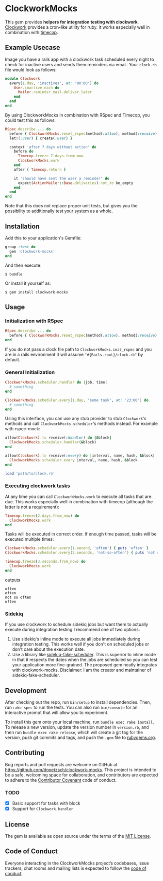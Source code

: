 # ClockworkMocks

This gem provides **helpers for integration testing with clockwork**.
[Clockwork](https://github.com/Rykian/clockwork) provides a cron-like utility for ruby.
It works especially well in combination with [timecop](https://github.com/travisjeffery/timecop).

## Example Usecase

Image you have a rails app with a clockwork task scheduled every night to check for inactive users and sends them reminders via email.
Your `clock.rb` file would look as follows:

```ruby
module Clockwork
  every(1.day, 'inactives', at: '00:00') do
    User.inactive.each do
      Mailer.reminder_mail.deliver_later
    end
  end
end
```

By using ClockworkMocks in combination with RSpec and Timecop, you could test this as follows:

```ruby
RSpec.describe ... do
  before { ClockworkMocks.reset_rspec(method(:allow), method(:receive)) }
  let!(:user) { create(:user) }

  context 'after 7 days without action' do
    before do
      Timecop.freeze 7.days.from_now
      ClockworkMocks.work
    end
    after { Timecop.return }

    it 'should have sent the user a reminder' do
      expect(ActionMailer::Base.deliveries).not_to be_empty
    end
  end
end
```

Note that this does not replace proper unit tests, but gives you the possibility to additionally test your system as a whole.

## Installation

Add this to your application's Gemfile:

```ruby
group :test do
  gem 'clockwork-mocks'
end
```

And then execute:

    $ bundle

Or install it yourself as:

    $ gem install clockwork-mocks

## Usage

### Initialization with RSpec

```ruby
RSpec.describe ... do
  before { ClockworkMocks.reset_rspec(method(:allow), method(:receive), 'path/to/clock.rb') }
end
```

If you do not pass a clock file path to `ClockworkMocks.init_rspec` and you are in a rails environment it will assume `"#{Rails.root}/clock.rb"` by default.

### General Initialization

```ruby
ClockworkMocks.scheduler.handler do |job, time|
  # something
end

ClockworkMocks.scheduler.every(1.day, 'some task', at: '23:00') do
  # something
end
```

Using this interface, you can use any stub provider to stub `Clockwork`'s methods and call `ClockworkMocks.scheduler`'s methods instead.
For example with rspec-mock:

```ruby
allow(Clockwork).to receive(:handler) do |&block|
  ClockworkMocks.scheduler.handler(&block)
end

allow(Clockwork).to receive(:every) do |interval, name, hash, &block|
  ClockworkMocks.scheduler.every interval, name, hash, &block
end

load 'path/to/clock.rb'
```

### Executing clockwork tasks

At any time you can call `ClockworkMocks.work` to execute all tasks that are due.
This works especially well in combination with timecop (although the latter is not a requirement):

```ruby
Timecop.freeze(2.days.from_now) do
  ClockworkMocks.work
end
```

Tasks will be executed in correct order.
If enough time passed, tasks will be executed multiple times:

```ruby
ClockworkMocks.scheduler.every(1.second, 'often') { puts 'often' }
ClockworkMocks.scheduler.every(2.seconds, 'not-so-often') { puts 'not so often' }

Timecop.freeze(3.seconds.from_now) do
  ClockworkMocks.work
end
```

outputs

```
often
often
not so often
often
```

### Sidekiq

If you use clockwork to schedule sidekiq jobs but want them to actually execute during integration testing I recommend one of two options:

1. Use sidekiq's inline mode to execute all jobs immediately during integration testing.
   This works well if you don't on scheduled jobs or don't care about the execution date.
2. Use a library like [sidekiq-fake-scheduler](https://github.com/dpoetzsch/sidekiq-fake-scheduler).
   This is superior to inline mode in that it respects the dates when the jobs are scheduled so you can test your application more fine-grained.
   The proposed gem neatly integrates with clockwork-mocks.
   Disclaimer: I am the creator and maintainer of sidekiq-fake-scheduler.

## Development

After checking out the repo, run `bin/setup` to install dependencies. Then, run `rake spec` to run the tests. You can also run `bin/console` for an interactive prompt that will allow you to experiment.

To install this gem onto your local machine, run `bundle exec rake install`. To release a new version, update the version number in `version.rb`, and then run `bundle exec rake release`, which will create a git tag for the version, push git commits and tags, and push the `.gem` file to [rubygems.org](https://rubygems.org).

## Contributing

Bug reports and pull requests are welcome on GitHub at https://github.com/dpoetzsch/clockwork-mocks.
This project is intended to be a safe, welcoming space for collaboration, and contributors are expected to adhere to the [Contributor Covenant](http://contributor-covenant.org) code of conduct.

### TODO

- [x] Basic support for tasks with block
- [x] Support for `Clockwork.handler`

## License

The gem is available as open source under the terms of the [MIT License](http://opensource.org/licenses/MIT).

## Code of Conduct

Everyone interacting in the ClockworkMocks project’s codebases, issue trackers, chat rooms and mailing lists is expected to follow the [code of conduct](https://github.com/dpoetzsch/clockwork-mocks/blob/master/CODE_OF_CONDUCT.md).
